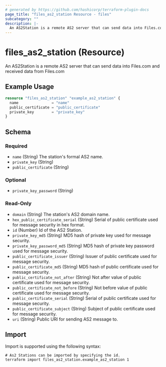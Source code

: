 ```yaml
---
# generated by https://github.com/hashicorp/terraform-plugin-docs
page_title: "files_as2_station Resource - files"
subcategory: ""
description: |-
  An AS2Station is a remote AS2 server that can send data into Files.com and received data from Files.com
---
```


# files_as2_station (Resource)

An AS2Station is a remote AS2 server that can send data into Files.com and received data from Files.com

## Example Usage

```terraform
resource "files_as2_station" "example_as2_station" {
  name               = "name"
  public_certificate = "public_certificate"
  private_key        = "private_key"
}
```

<!-- schema generated by tfplugindocs -->
## Schema

### Required

- `name` (String) The station's formal AS2 name.
- `private_key` (String)
- `public_certificate` (String)

### Optional

- `private_key_password` (String)

### Read-Only

- `domain` (String) The station's AS2 domain name.
- `hex_public_certificate_serial` (String) Serial of public certificate used for message security in hex format.
- `id` (Number) Id of the AS2 Station.
- `private_key_md5` (String) MD5 hash of private key used for message security.
- `private_key_password_md5` (String) MD5 hash of private key password used for message security.
- `public_certificate_issuer` (String) Issuer of public certificate used for message security.
- `public_certificate_md5` (String) MD5 hash of public certificate used for message security.
- `public_certificate_not_after` (String) Not after value of public certificate used for message security.
- `public_certificate_not_before` (String) Not before value of public certificate used for message security.
- `public_certificate_serial` (String) Serial of public certificate used for message security.
- `public_certificate_subject` (String) Subject of public certificate used for message security.
- `uri` (String) Public URI for sending AS2 message to.

## Import

Import is supported using the following syntax:

```shell
# As2 Stations can be imported by specifying the id.
terraform import files_as2_station.example_as2_station 1
```
